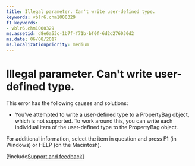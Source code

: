 ```yaml
---
title: Illegal parameter. Can't write user-defined type.
keywords: vblr6.chm1000329
f1_keywords:
- vblr6.chm1000329
ms.assetid: d8e6a53c-1b7f-f71b-bf0f-6d2d276030d2
ms.date: 06/08/2017
ms.localizationpriority: medium
---
```



# Illegal parameter. Can't write user-defined type.

This error has the following causes and solutions:



- You've attempted to write a user-defined type to a PropertyBag object, which is not supported. To work around this, you can write each individual item of the user-defined type to the PropertyBag object.
    

For additional information, select the item in question and press F1 (in Windows) or HELP (on the Macintosh).

[!include[Support and feedback](~/includes/feedback-boilerplate.md)]
